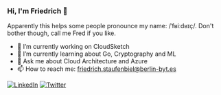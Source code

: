 ### Hi, I'm Friedrich 👋
Apparently this helps some people pronounce my name: /ˈfʁiːdʁɪç/. Don't bother though, call me Fred if you like. 

- 🔭  I’m currently working on CloudSketch
- 🌱  I’m currently learning about Go, Cryptography and ML
- 💬  Ask me about Cloud Architecture and Azure
- 📫  How to reach me: friedrich.staufenbiel@berlin-byt.es

[![LinkedIn](https://img.shields.io/badge/LinkedIn-blue?style=flat&logo=linkedin)](https://www.linkedin.com/in/friedrich-staufenbiel-99264bb3/)
[![Twitter](https://img.shields.io/badge/Twitter-gray?style=flat&logo=twitter)](https://twitter.com/f_staufenbiel)
